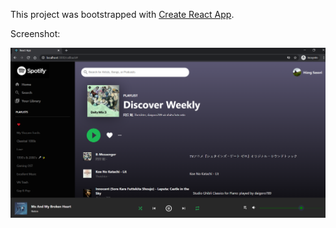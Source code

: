 This project was bootstrapped with [Create React App](https://github.com/facebook/create-react-app).

Screenshot: 

![Spotify](https://raw.githubusercontent.com/tohruniverse/spotify-test-api/main/public/Screenshot.PNG)
